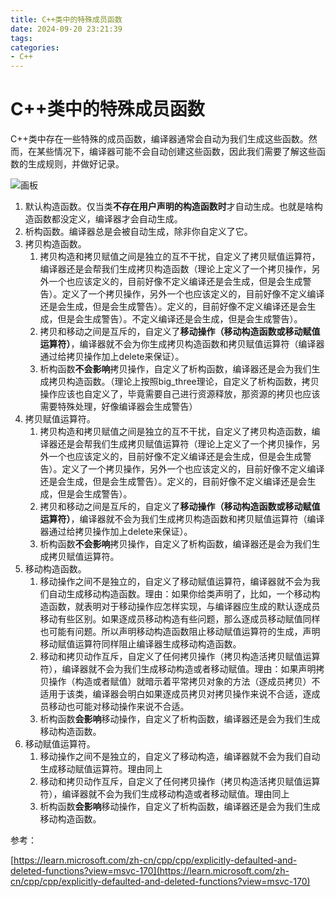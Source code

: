 ```yaml
---
title: C++类中的特殊成员函数
date: 2024-09-20 23:21:39
tags:
categories:
- C++
---
```

# C++类中的特殊成员函数
C++类中存在一些特殊的成员函数，编译器通常会自动为我们生成这些函数。然而，在某些情况下，编译器可能不会自动创建这些函数，因此我们需要了解这些函数的生成规则，并做好记录。

![画板](https://cdn.jsdelivr.net/gh/bugcat9/blog-image-bed@main/cpp/C++类中的特殊成员函数.jpeg)
<!--more-->

1. 默认构造函数。仅当类**不存在用户声明的构造函数时**才自动生成。也就是啥构造函数都没定义，编译器才会自动生成。
2. 析构函数。编译器总是会被自动生成，除非你自定义了它。
3. 拷贝构造函数。
    1. 拷贝构造和拷贝赋值之间是独立的互不干扰，自定义了拷贝赋值运算符，编译器还是会帮我们生成拷贝构造函数（理论上定义了一个拷贝操作，另外一个也应该定义的，目前好像不定义编译还是会生成，但是会生成警告）。定义了一个拷贝操作，另外一个也应该定义的，目前好像不定义编译还是会生成，但是会生成警告）。定义的，目前好像不定义编译还是会生成，但是会生成警告）。不定义编译还是会生成，但是会生成警告）。
    2. 拷贝和移动之间是互斥的，自定义了**移动操作（移动构造函数或移动赋值运算符）**，编译器就不会为你生成拷贝构造函数和拷贝赋值运算符（编译器通过给拷贝操作加上delete来保证）。
    3. 析构函数**不会影响**拷贝操作，自定义了析构函数，编译器还是会为我们生成拷贝构造函数。（理论上按照big_three理论，自定义了析构函数，拷贝操作应该也自定义了，毕竟需要自己进行资源释放，那资源的拷贝也应该需要特殊处理，好像编译器会生成警告）
4. 拷贝赋值运算符。
    1. 拷贝构造和拷贝赋值之间是独立的互不干扰，自定义了拷贝构造函数，编译器还是会帮我们生成拷贝赋值运算符（理论上定义了一个拷贝操作，另外一个也应该定义的，目前好像不定义编译还是会生成，但是会生成警告）。定义了一个拷贝操作，另外一个也应该定义的，目前好像不定义编译还是会生成，但是会生成警告）。定义的，目前好像不定义编译还是会生成，但是会生成警告）。
    2. 拷贝和移动之间是互斥的，自定义了**移动操作（移动构造函数或移动赋值运算符）**，编译器就不会为我们生成拷贝构造函数和拷贝赋值运算符（编译器通过给拷贝操作加上delete来保证）。
    3. 析构函数**不会影响**拷贝操作，自定义了析构函数，编译器还是会为我们生成拷贝赋值运算符。
5. 移动构造函数。
    1. 移动操作之间不是独立的，自定义了移动赋值运算符，编译器就不会为我们自动生成移动构造函数。理由：如果你给类声明了，比如，一个移动构造函数，就表明对于移动操作应怎样实现，与编译器应生成的默认逐成员移动有些区别。如果逐成员移动构造有些问题，那么逐成员移动赋值同样也可能有问题。所以声明移动构造函数阻止移动赋值运算符的生成，声明移动赋值运算符同样阻止编译器生成移动构造函数。
    2. 移动和拷贝动作互斥，自定义了任何拷贝操作（拷贝构造活拷贝赋值运算符），编译器就不会为我们生成移动构造或者移动赋值。理由：如果声明拷贝操作（构造或者赋值）就暗示着平常拷贝对象的方法（逐成员拷贝）不适用于该类，编译器会明白如果逐成员拷贝对拷贝操作来说不合适，逐成员移动也可能对移动操作来说不合适。
    3. 析构函数**会影响**移动操作，自定义了析构函数，编译器还是会为我们生成移动构造函数。
6. 移动赋值运算符。
    1. 移动操作之间不是独立的，自定义了移动构造，编译器就不会为我们自动生成移动赋值运算符。理由同上
    2. 移动和拷贝动作互斥，自定义了任何拷贝操作（拷贝构造活拷贝赋值运算符），编译器就不会为我们生成移动构造或者移动赋值。理由同上
    3. 析构函数**会影响**移动操作，自定义了析构函数，编译器还是会为我们生成移动构造函数。



参考：

[https://learn.microsoft.com/zh-cn/cpp/cpp/explicitly-defaulted-and-deleted-functions?view=msvc-170](https://learn.microsoft.com/zh-cn/cpp/cpp/explicitly-defaulted-and-deleted-functions?view=msvc-170)